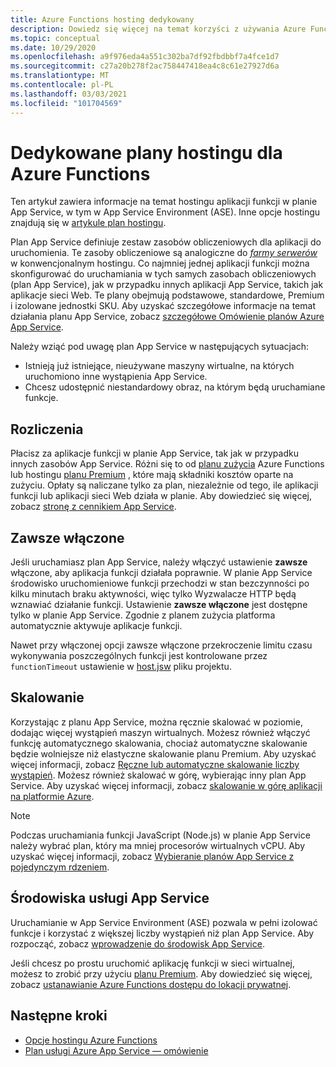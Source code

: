 ```yaml
---
title: Azure Functions hosting dedykowany
description: Dowiedz się więcej na temat korzyści z używania Azure Functions na dedykowanym App Service plan hostingu.
ms.topic: conceptual
ms.date: 10/29/2020
ms.openlocfilehash: a9f976eda4a551c302ba7df92fbdbbf7a4fce1d7
ms.sourcegitcommit: c27a20b278f2ac758447418ea4c8c61e27927d6a
ms.translationtype: MT
ms.contentlocale: pl-PL
ms.lasthandoff: 03/03/2021
ms.locfileid: "101704569"
---
```

# <a name="dedicated-hosting-plans-for-azure-functions"></a>Dedykowane plany hostingu dla Azure Functions

Ten artykuł zawiera informacje na temat hostingu aplikacji funkcji w planie App Service, w tym w App Service Environment (ASE). Inne opcje hostingu znajdują się w [artykule plan hostingu](functions-scale.md).

Plan App Service definiuje zestaw zasobów obliczeniowych dla aplikacji do uruchomienia. Te zasoby obliczeniowe są analogiczne do [_farmy serwerów_](https://wikipedia.org/wiki/Server_farm) w konwencjonalnym hostingu. Co najmniej jednej aplikacji funkcji można skonfigurować do uruchamiania w tych samych zasobach obliczeniowych (plan App Service), jak w przypadku innych aplikacji App Service, takich jak aplikacje sieci Web. Te plany obejmują podstawowe, standardowe, Premium i izolowane jednostki SKU. Aby uzyskać szczegółowe informacje na temat działania planu App Service, zobacz [szczegółowe Omówienie planów Azure App Service](../app-service/overview-hosting-plans.md).

Należy wziąć pod uwagę plan App Service w następujących sytuacjach:

* Istnieją już istniejące, nieużywane maszyny wirtualne, na których uruchomiono inne wystąpienia App Service.
* Chcesz udostępnić niestandardowy obraz, na którym będą uruchamiane funkcje.

## <a name="billing"></a>Rozliczenia

Płacisz za aplikacje funkcji w planie App Service, tak jak w przypadku innych zasobów App Service. Różni się to od [planu zużycia](consumption-plan.md) Azure Functions lub hostingu [planu Premium](functions-premium-plan.md) , które mają składniki kosztów oparte na zużyciu. Opłaty są naliczane tylko za plan, niezależnie od tego, ile aplikacji funkcji lub aplikacji sieci Web działa w planie. Aby dowiedzieć się więcej, zobacz [stronę z cennikiem App Service](https://azure.microsoft.com/pricing/details/app-service/windows/). 

## <a name="always-on"></a><a name="always-on"></a> Zawsze włączone

Jeśli uruchamiasz plan App Service, należy włączyć ustawienie **zawsze** włączone, aby aplikacja funkcji działała poprawnie. W planie App Service środowisko uruchomieniowe funkcji przechodzi w stan bezczynności po kilku minutach braku aktywności, więc tylko Wyzwalacze HTTP będą wznawiać działanie funkcji. Ustawienie **zawsze włączone** jest dostępne tylko w planie App Service. Zgodnie z planem zużycia platforma automatycznie aktywuje aplikacje funkcji.

Nawet przy włączonej opcji zawsze włączone przekroczenie limitu czasu wykonywania poszczególnych funkcji jest kontrolowane przez `functionTimeout` ustawienie w [host.jsw](functions-host-json.md#functiontimeout) pliku projektu.

## <a name="scaling"></a>Skalowanie

Korzystając z planu App Service, można ręcznie skalować w poziomie, dodając więcej wystąpień maszyn wirtualnych. Możesz również włączyć funkcję automatycznego skalowania, chociaż automatyczne skalowanie będzie wolniejsze niż elastyczne skalowanie planu Premium. Aby uzyskać więcej informacji, zobacz [Ręczne lub automatyczne skalowanie liczby wystąpień](../azure-monitor/autoscale/autoscale-get-started.md?toc=%2fazure%2fapp-service%2ftoc.json). Możesz również skalować w górę, wybierając inny plan App Service. Aby uzyskać więcej informacji, zobacz [skalowanie w górę aplikacji na platformie Azure](../app-service/manage-scale-up.md). 

> [!NOTE] 
> Podczas uruchamiania funkcji JavaScript (Node.js) w planie App Service należy wybrać plan, który ma mniej procesorów wirtualnych vCPU. Aby uzyskać więcej informacji, zobacz [Wybieranie planów App Service z pojedynczym rdzeniem](functions-reference-node.md#choose-single-vcpu-app-service-plans). 
<!-- Note: the portal links to this section via fwlink https://go.microsoft.com/fwlink/?linkid=830855 --> 

## <a name="app-service-environments"></a>Środowiska usługi App Service

Uruchamianie w App Service Environment (ASE) pozwala w pełni izolować funkcje i korzystać z większej liczby wystąpień niż plan App Service. Aby rozpocząć, zobacz [wprowadzenie do środowisk App Service](../app-service/environment/intro.md).

Jeśli chcesz po prostu uruchomić aplikację funkcji w sieci wirtualnej, możesz to zrobić przy użyciu [planu Premium](functions-premium-plan.md). Aby dowiedzieć się więcej, zobacz [ustanawianie Azure Functions dostępu do lokacji prywatnej](functions-create-private-site-access.md). 

## <a name="next-steps"></a>Następne kroki

+ [Opcje hostingu Azure Functions](functions-scale.md)
+ [Plan usługi Azure App Service — omówienie](../app-service/overview-hosting-plans.md)
